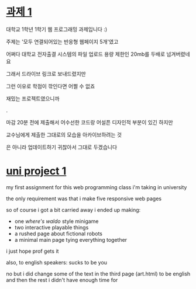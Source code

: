 # [과제 1](https://quewon.github.io/uni-project1/index.html)
대학교 1학년 1학기 웹 프로그래밍 과제입니다 :)

주제는 '모두 연결되어있는 반응형 웹페이지 5개'였고

어쩌다 대학교 전자출결 시스템의 파일 업로드 용량 제한인 20mb를 두배로 넘겨버렸네요

그래서 드라이브 링크로 보내드렸지만

그런 이유로 학점이 깎인다면 어쩔 수 없죠

재밌는 프로젝트였으니까

.

마감 20분 전에 제출해서 어수선한 코드랑 어설픈 디자인적 부분이 있긴 하지만

교수님에게 제출한 그대로의 모습을 아카이브하려는 것

은 아니라 업데이트하기 귀찮아서 그대로 두겠습니다

# [uni project 1](https://quewon.github.io/uni-project1/index.html)
my first assignment for this web programming class i'm taking in university

the only requirement was that i make five responsive web pages

so of course i got a bit carried away
i ended up making:
* one *where's waldo* style minigame
* two interactive playable things
* a rushed page about fictional robots
* a minimal main page tying everything together

i just hope prof gets it

also, to english speakers: sucks to be you

no but i did change some of the text in the third page (art.html) to be english and then the rest i didn't have enough time for
